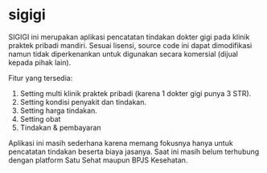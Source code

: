 # sigigi
SIGIGI ini merupakan aplikasi pencatatan tindakan dokter gigi pada klinik praktek pribadi mandiri. 
Sesuai lisensi, source code ini dapat dimodifikasi namun tidak diperkenankan untuk digunakan secara komersial (dijual kepada pihak lain).

Fitur yang tersedia:
1. Setting multi klinik praktek pribadi (karena 1 dokter gigi punya 3 STR).
2. Setting kondisi penyakit dan tindakan.
3. Setting harga tindakan.
4. Setting obat
5. Tindakan & pembayaran

Aplikasi ini masih sederhana karena memang fokusnya hanya untuk pencatatan tindakan beserta biaya jasanya. 
Saat ini masih belum terhubung dengan platform Satu Sehat maupun BPJS Kesehatan. 
